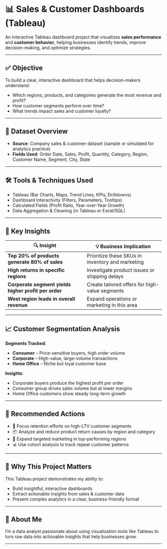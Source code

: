 # 📊 Sales & Customer Dashboards (Tableau)

An interactive Tableau dashboard project that visualizes **sales performance** and **customer behavior**, helping businesses identify trends, improve decision-making, and optimize strategies.

---

## ✅ Objective

To build a clear, interactive dashboard that helps decision-makers understand:
- Which regions, products, and categories generate the most revenue and profit?
- How customer segments perform over time?
- What trends impact sales and customer loyalty?

---

## 📂 Dataset Overview

- **Source**: Company sales & customer dataset (sample or simulated for analytics practice)
- **Fields Used**: Order Date, Sales, Profit, Quantity, Category, Region, Customer Name, Segment, City, State

---

## 🛠️ Tools & Techniques Used

- Tableau (Bar Charts, Maps, Trend Lines, KPIs, Drilldowns)
- Dashboard Interactivity (Filters, Parameters, Tooltips)
- Calculated Fields (Profit Ratio, Year-over-Year Growth)
- Data Aggregation & Cleaning (in Tableau or Excel/SQL)

---

## 🧠 Key Insights

| 🔍 Insight | 💡 Business Implication |
|-----------|-------------------------|
| **Top 20% of products generate 80% of sales** | Prioritize these SKUs in inventory and marketing |
| **High returns in specific regions** | Investigate product issues or shipping delays |
| **Corporate segment yields higher profit per order** | Create tailored offers for high-value segments |
| **West region leads in overall revenue** | Expand operations or marketing in this area |

---

## 📈 Customer Segmentation Analysis

**Segments Tracked**:
- **Consumer** – Price-sensitive buyers, high order volume  
- **Corporate** – High-value, large-volume transactions  
- **Home Office** – Niche but loyal customer base  

**Insights**:
- Corporate buyers produce the highest profit per order  
- Consumer group drives sales volume but at lower margins  
- Home Office customers show steady long-term growth  

---

## 🧩 Recommended Actions

- 🧠 Focus retention efforts on high-LTV customer segments  
- 📦 Analyze and reduce product return causes by region and category  
- 📍 Expand targeted marketing in top-performing regions  
- 📊 Use cohort analysis to track repeat customer patterns  

---

## 📌 Why This Project Matters

This Tableau project demonstrates my ability to:
- Build insightful, interactive dashboards
- Extract actionable insights from sales & customer data
- Present complex analytics in a clear, business-friendly format

---

## 👤 About Me

I’m a data analyst passionate about using visualization tools like Tableau to turn raw data into actionable insights that help businesses grow.

---
